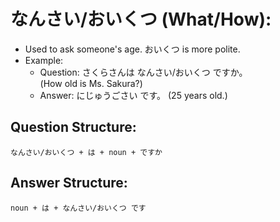 # **なんさい/おいくつ** (What/How):

- Used to ask someone's age. おいくつ is more polite.
- Example:
  - Question: さくらさんは なんさい/おいくつ ですか。  
    (How old is Ms. Sakura?)
  - Answer: にじゅうごさい です。 (25 years old.)

## **Question Structure**:

`なんさい/おいくつ + は + noun + ですか`

## **Answer Structure**:

`noun + は + なんさい/おいくつ です`
